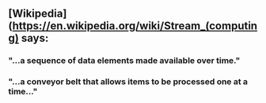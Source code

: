 ## [Wikipedia](https://en.wikipedia.org/wiki/Stream_(computing) says:

### "...a sequence of data elements made available over time."
<!-- .element: class="fragment" -->

### "...a conveyor belt that allows items to be processed one at a time..."
<!-- .element: class="fragment" -->
